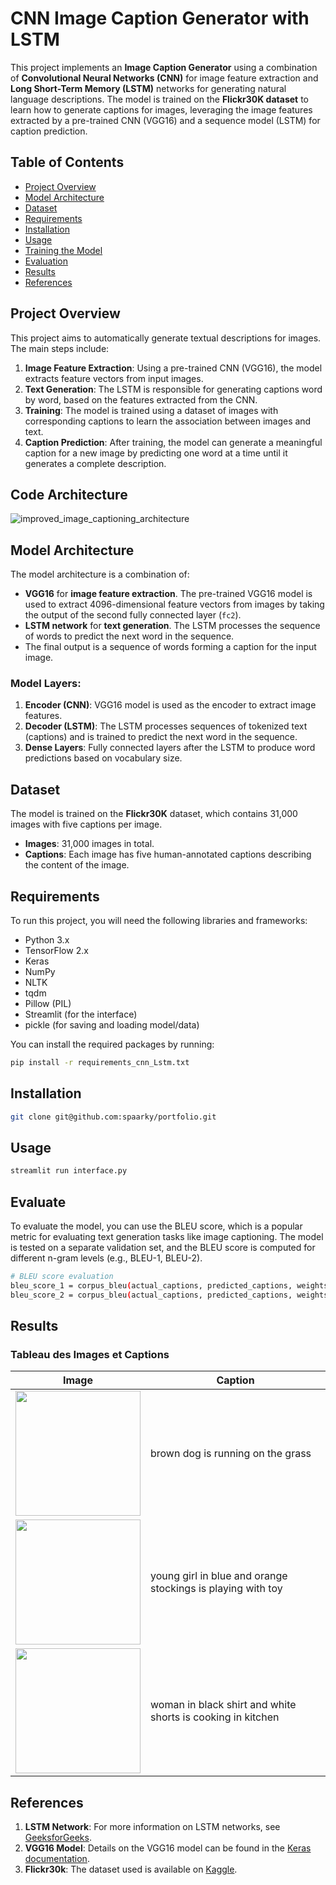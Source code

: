 # CNN Image Caption Generator with LSTM

This project implements an **Image Caption Generator** using a combination of **Convolutional Neural Networks (CNN)** for image feature extraction and **Long Short-Term Memory (LSTM)** networks for generating natural language descriptions. The model is trained on the **Flickr30K dataset** to learn how to generate captions for images, leveraging the image features extracted by a pre-trained CNN (VGG16) and a sequence model (LSTM) for caption prediction.

## Table of Contents

- [Project Overview](#project-overview)
- [Model Architecture](#model-architecture)
- [Dataset](#dataset)
- [Requirements](#requirements)
- [Installation](#installation)
- [Usage](#usage)
- [Training the Model](#training-the-model)
- [Evaluation](#evaluation)
- [Results](#results)
- [References](#references)

## Project Overview

This project aims to automatically generate textual descriptions for images. The main steps include:

1. **Image Feature Extraction**: Using a pre-trained CNN (VGG16), the model extracts feature vectors from input images.
2. **Text Generation**: The LSTM is responsible for generating captions word by word, based on the features extracted from the CNN.
3. **Training**: The model is trained using a dataset of images with corresponding captions to learn the association between images and text.
4. **Caption Prediction**: After training, the model can generate a meaningful caption for a new image by predicting one word at a time until it generates a complete description.

## Code Architecture
![improved_image_captioning_architecture](https://github.com/user-attachments/assets/f3308ee6-38cd-453a-8422-a5f0cc45799f)



## Model Architecture

The model architecture is a combination of:
- **VGG16** for **image feature extraction**. The pre-trained VGG16 model is used to extract 4096-dimensional feature vectors from images by taking the output of the second fully connected layer (`fc2`).
- **LSTM network** for **text generation**. The LSTM processes the sequence of words to predict the next word in the sequence.
- The final output is a sequence of words forming a caption for the input image.

### Model Layers:
1. **Encoder (CNN)**: VGG16 model is used as the encoder to extract image features.
2. **Decoder (LSTM)**: The LSTM processes sequences of tokenized text (captions) and is trained to predict the next word in the sequence.
3. **Dense Layers**: Fully connected layers after the LSTM to produce word predictions based on vocabulary size.

## Dataset

The model is trained on the **Flickr30K** dataset, which contains 31,000 images with five captions per image.

- **Images**: 31,000 images in total.
- **Captions**: Each image has five human-annotated captions describing the content of the image.

## Requirements

To run this project, you will need the following libraries and frameworks:

- Python 3.x
- TensorFlow 2.x
- Keras
- NumPy
- NLTK
- tqdm
- Pillow (PIL)
- Streamlit (for the interface)
- pickle (for saving and loading model/data)

You can install the required packages by running:

```bash
pip install -r requirements_cnn_Lstm.txt
```
## Installation

```bash
git clone git@github.com:spaarky/portfolio.git
```

## Usage
```bash
streamlit run interface.py
```
## Evaluate

To evaluate the model, you can use the BLEU score, which is a popular metric for evaluating text generation tasks like image captioning. The model is tested on a separate validation set, and the BLEU score is computed for different n-gram levels (e.g., BLEU-1, BLEU-2).

```bash
# BLEU score evaluation
bleu_score_1 = corpus_bleu(actual_captions, predicted_captions, weights=(1.0, 0, 0, 0))
bleu_score_2 = corpus_bleu(actual_captions, predicted_captions, weights=(0.5, 0.5, 0, 0))
```

## Results

### Tableau des Images et Captions

| Image | Caption |
|-------|---------|
| <img src="https://previews.123rf.com/images/tdietrich/tdietrich1309/tdietrich130900038/22119976-chien-qui-court-dans-un-pr%C3%A9.jpg" width="200"/> | brown dog is running on the grass |
| <img src="https://previews.123rf.com/images/oksun70/oksun701206/oksun70120600120/14105349-enfant-qui-joue-des-blocs-de-jouet-isol%C3%A9-sur-fond-blanc.jpg" width="200"/> | young girl in blue and orange stockings is playing with toy|
| <img src="https://img.freepik.com/photos-gratuite/homme-cuisine-homme-afro-americain-sejournant-dans-cuisine-homme-t-shirt-noir_1157-48443.jpg" width="200"/> | woman in black shirt and white shorts is cooking in kitchen |


## References

1. **LSTM Network**: For more information on LSTM networks, see [GeeksforGeeks](#LSTM-Network).
2. **VGG16 Model**: Details on the VGG16 model can be found in the [Keras documentation](#VGG16-Model).
3. **Flickr30k**: The dataset used is available on [Kaggle](#Flickr30k).
